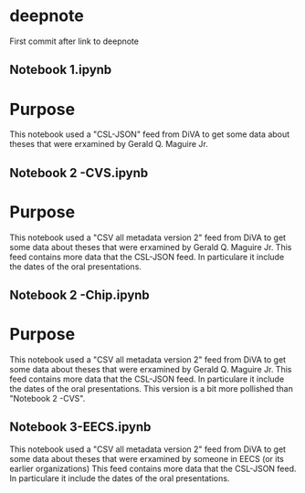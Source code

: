 # deepnote
First commit after link to deepnote
## Notebook 1.ipynb
# Purpose
This notebook used a "CSL-JSON" feed from DiVA to get some data about theses that were erxamined by Gerald Q. Maguire Jr.

## Notebook 2 -CVS.ipynb
# Purpose
This notebook used a "CSV all metadata version 2" feed from DiVA to get some data about theses that were erxamined by Gerald Q. Maguire Jr.
This feed contains more data that the CSL-JSON feed. In particulare it include the dates of the oral presentations.

## Notebook 2 -Chip.ipynb
# Purpose
This notebook used a "CSV all metadata version 2" feed from DiVA to get some data about theses that were erxamined by Gerald Q. Maguire Jr.
This feed contains more data that the CSL-JSON feed. In particulare it include the dates of the oral presentations.
This version is a bit more pollished than "Notebook 2 -CVS".

## Notebook 3-EECS.ipynb
This notebook used a "CSV all metadata version 2" feed from DiVA to get some data about theses that were erxamined by someone in EECS (or its earlier organizations)
This feed contains more data that the CSL-JSON feed. In particulare it include the dates of the oral presentations.


